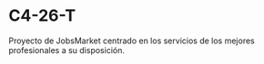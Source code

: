 # C4-26-T
Proyecto de JobsMarket centrado en los servicios de los mejores profesionales a su disposición.
